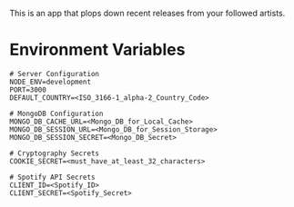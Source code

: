 This is an app that plops down recent releases from your followed artists.

# Environment Variables
```
# Server Configuration
NODE_ENV=development
PORT=3000
DEFAULT_COUNTRY=<ISO_3166-1_alpha-2_Country_Code>

# MongoDB Configuration
MONGO_DB_CACHE_URL=<Mongo_DB_for_Local_Cache>
MONGO_DB_SESSION_URL=<Mongo_DB_for_Session_Storage>
MONGO_DB_SESSION_SECRET=<Mongo_DB_Secret>

# Cryptography Secrets
COOKIE_SECRET=<must_have_at_least_32_characters>

# Spotify API Secrets
CLIENT_ID=<Spotify_ID>
CLIENT_SECRET=<Spotify_Secret>
```
